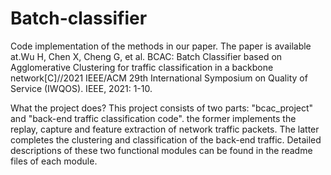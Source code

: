# Batch-classifier

Code implementation of the methods in our paper. The paper is available at.Wu H, Chen X, Cheng G, et al. BCAC: Batch Classifier based on Agglomerative Clustering for traffic classification in a backbone network[C]//2021 IEEE/ACM 29th International Symposium on Quality of Service (IWQOS). IEEE, 2021: 1-10.

What the project does? This project consists of two parts: "bcac_project" and "back-end traffic classification code". the former implements the replay, capture and feature extraction of network traffic packets. The latter completes the clustering and classification of the back-end traffic. Detailed descriptions of these two functional modules can be found in the readme files of each module.

